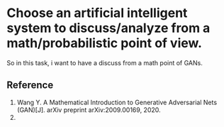 # Choose an artificial intelligent system to discuss/analyze from a math/probabilistic point of view.

So in this task, i want to have a discuss from a math point of GANs.


## Reference 
1. Wang Y. A Mathematical Introduction to Generative Adversarial Nets (GAN)[J]. arXiv preprint arXiv:2009.00169, 2020.
2. 